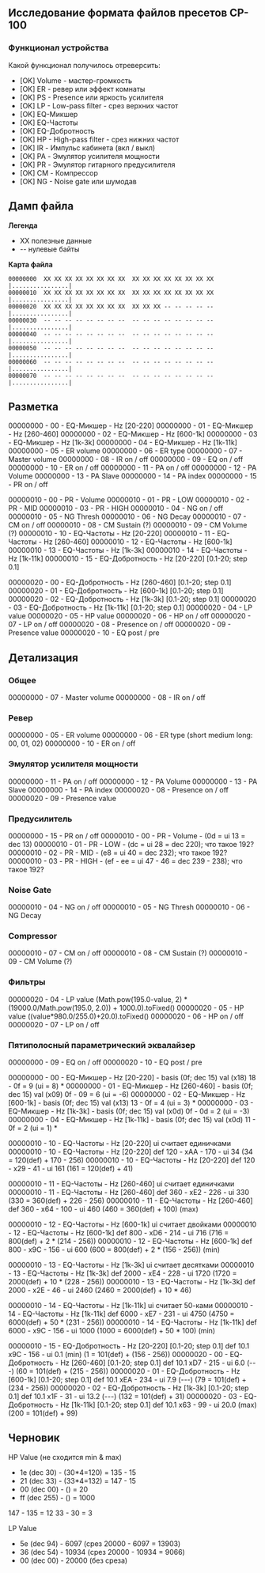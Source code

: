 ## Исследование формата файлов пресетов CP-100

### Функционал устройства

Какой функционал получилось отреверсить:
- [OK] Volume - мастер-громкость
- [OK] ER - ревер или эффект комнаты
- [OK] PS - Presence или яркость усилителя
- [OK] LP - Low-pass filter - срез верхних частот
- [OK] EQ-Микшер
- [OK] EQ-Частоты
- [OK] EQ-Добротность
- [OK] HP - High-pass filter - срез нижних частот
- [OK] IR - Импульс кабинета (вкл / выкл)
- [OK] PA - Эмулятор усилителя мощности
- [OK] PR - Эмулятор гитарного предусилителя
- [OK] CM - Компрессор
- [OK] NG - Noise gate или шумодав 

## Дамп файла

**Легенда**
- XX полезные данные
- -- нулевые байты

**Карта файла**

    00000000  XX XX XX XX XX XX XX XX  XX XX XX XX XX XX XX XX  |................|
    00000010  XX XX XX XX XX XX XX XX  XX XX XX XX XX XX XX XX  |................|
    00000020  XX XX XX XX XX XX XX XX  XX XX XX -- -- -- -- --  |................|
    00000030  -- -- -- -- -- -- -- --  -- -- -- -- -- -- -- --  |................|
    00000040  -- -- -- -- -- -- -- --  -- -- -- -- -- -- -- --  |................|
    00000050  -- -- -- -- -- -- -- --  -- -- -- -- -- -- -- --  |................|
    00000060  -- -- -- -- -- -- -- --  -- -- -- -- -- -- -- --  |................|
    00000070  -- -- -- -- -- -- -- --  -- -- -- -- -- -- -- --  |................|


## Разметка

00000000 - 00 - EQ-Микшер - Hz [20-220]
00000000 - 01 - EQ-Микшер - Hz [260-460]
00000000 - 02 - EQ-Микшер - Hz [600-1k]
00000000 - 03 - EQ-Микшер - Hz [1k-3k]
00000000 - 04 - EQ-Микшер - Hz [1k-11k]
00000000 - 05 - ER volume
00000000 - 06 - ER type
00000000 - 07 - Master volume
00000000 - 08 - IR on / off
00000000 - 09 - EQ on / off
00000000 - 10 - ER on / off
00000000 - 11 - PA on / off
00000000 - 12 - PA Volume
00000000 - 13 - PA Slave
00000000 - 14 - PA index
00000000 - 15 - PR on / off

00000010 - 00 - PR - Volume
00000010 - 01 - PR - LOW
00000010 - 02 - PR - MID
00000010 - 03 - PR - HIGH
00000010 - 04 - NG on / off
00000010 - 05 - NG Thresh
00000010 - 06 - NG Decay
00000010 - 07 - CM on / off
00000010 - 08 - CM Sustain (?)
00000010 - 09 - CM Volume (?)
00000010 - 10 - EQ-Частоты - Hz [20-220]
00000010 - 11 - EQ-Частоты - Hz [260-460]
00000010 - 12 - EQ-Частоты - Hz [600-1k]
00000010 - 13 - EQ-Частоты - Hz [1k-3k]
00000010 - 14 - EQ-Частоты - Hz [1k-11k]
00000010 - 15 - EQ-Добротность - Hz [20-220] [0.1-20; step 0.1]

00000020 - 00 - EQ-Добротность - Hz [260-460] [0.1-20; step 0.1]
00000020 - 01 - EQ-Добротность - Hz [600-1k] [0.1-20; step 0.1]
00000020 - 02 - EQ-Добротность - Hz [1k-3k] [0.1-20; step 0.1]
00000020 - 03 - EQ-Добротность - Hz [1k-11k] [0.1-20; step 0.1]
00000020 - 04 - LP value
00000020 - 05 - HP value
00000020 - 06 - HP on / off
00000020 - 07 - LP on / off
00000020 - 08 - Presence on / off
00000020 - 09 - Presence value
00000020 - 10 - EQ post / pre

## Детализация

### Общее

00000000 - 07 - Master volume
00000000 - 08 - IR on / off

### Ревер

00000000 - 05 - ER volume
00000000 - 06 - ER type (short medium long: 00, 01, 02)
00000000 - 10 - ER on / off

### Эмулятор усилителя мощности

00000000 - 11 - PA on / off
00000000 - 12 - PA Volume
00000000 - 13 - PA Slave
00000000 - 14 - PA index
00000020 - 08 - Presence on / off
00000020 - 09 - Presence value

### Предусилитель

00000000 - 15 - PR on / off
00000010 - 00 - PR - Volume - (0d = ui 13 = dec 13)
00000010 - 01 - PR - LOW - (dc = ui 28 = dec 220); что такое 192?
00000010 - 02 - PR - MID - (e8 = ui 40 = dec 232); что такое 192?
00000010 - 03 - PR - HIGH - (ef - ee = ui 47 - 46 = dec 239 - 238); что такое 192?

### Noise Gate

00000010 - 04 - NG on / off
00000010 - 05 - NG Thresh
00000010 - 06 - NG Decay

### Compressor

00000010 - 07 - CM on / off
00000010 - 08 - CM Sustain (?)
00000010 - 09 - CM Volume (?)

### Фильтры

00000020 - 04 - LP value (Math.pow(195.0-value, 2) * (19000.0/Math.pow(195.0, 2.0)) + 1000.0).toFixed()
00000020 - 05 - HP value ((value*980.0/255.0)+20.0).toFixed()
00000020 - 06 - HP on / off
00000020 - 07 - LP on / off

### Пятиполосный параметрический эквалайзер

00000000 - 09 - EQ on / off
00000020 - 10 - EQ post / pre

00000000 - 00 - EQ-Микшер - Hz  [20-220] - basis (0f; dec 15) val (x18) 18 - 0f = 9 (ui = 8) *
00000000 - 01 - EQ-Микшер - Hz [260-460] - basis (0f; dec 15) val (x09) 0f - 09 = 6 (ui = -6)
00000000 - 02 - EQ-Микшер - Hz  [600-1k] - basis (0f; dec 15) val (x13) 13 - 0f = 4 (ui = 3) *
00000000 - 03 - EQ-Микшер - Hz   [1k-3k] - basis (0f; dec 15) val (x0d) 0f - 0d = 2 (ui = -3)
00000000 - 04 - EQ-Микшер - Hz  [1k-11k] - basis (0f; dec 15) val (x0d) 11 - 0f = 2 (ui = 1) *

00000010 - 10 - EQ-Частоты - Hz   [20-220] ui считает единичками
00000010 - 10 - EQ-Частоты - Hz   [20-220] def  120 - xAA - 170 - ui 34  (34  = 120(def) + 170 - 256)
00000010 - 10 - EQ-Частоты - Hz   [20-220] def  120 - x29  - 41 - ui 161 (161 = 120(def) + 41)

00000010 - 11 - EQ-Частоты - Hz  [260-460] ui считает единичками
00000010 - 11 - EQ-Частоты - Hz  [260-460] def  360 - xE2 - 226 - ui 330 (330 = 360(def) + 226 - 256)
00000010 - 11 - EQ-Частоты - Hz  [260-460] def  360 - x64 - 100 - ui 460 (460 = 360(def) + 100) (max)

00000010 - 12 - EQ-Частоты - Hz   [600-1k] ui считает двойками
00000010 - 12 - EQ-Частоты - Hz   [600-1k] def  800 - xD6 - 214 - ui 716 (716 = 800(def) + 2 * (214 - 256))
00000010 - 12 - EQ-Частоты - Hz   [600-1k] def  800 - x9C - 156 - ui 600 (600 = 800(def) + 2 * (156 - 256)) (min)

00000010 - 13 - EQ-Частоты - Hz    [1k-3k] ui считает десятками
00000010 - 13 - EQ-Частоты - Hz    [1k-3k] def 2000 - xE4 - 228 - ui 1720 (1720 = 2000(def) + 10 * (228 - 256))
00000010 - 13 - EQ-Частоты - Hz    [1k-3k] def 2000 - x2E -  46 - ui 2460 (2460 = 2000(def) + 10 * 46)

00000010 - 14 - EQ-Частоты - Hz   [1k-11k] ui считает 50-ками
00000010 - 14 - EQ-Частоты - Hz   [1k-11k] def 6000 - xE7 - 231 - ui 4750 (4750 = 6000(def) + 50 * (231 - 256)) 
00000010 - 14 - EQ-Частоты - Hz   [1k-11k] def 6000 - x9C - 156 - ui 1000 (1000 = 6000(def) + 50 * 100) (min)

00000010 - 15 - EQ-Добротность - Hz  [20-220] [0.1-20; step 0.1] def 10.1 x9C - 156 - ui  0.1 (min) (1 = 101(def) + (156 - 256))
00000020 - 00 - EQ-Добротность - Hz [260-460] [0.1-20; step 0.1] def 10.1 xD7 - 215 - ui  6.0 (---) (60 = 101(def) + (215 - 256))
00000020 - 01 - EQ-Добротность - Hz  [600-1k] [0.1-20; step 0.1] def 10.1 xEA - 234 - ui  7.9 (---) (79 = 101(def) + (234 - 256))
00000020 - 02 - EQ-Добротность - Hz   [1k-3k] [0.1-20; step 0.1] def 10.1 x1F -  31 - ui 13.2 (---) (132 = 101(def) + 31)
00000020 - 03 - EQ-Добротность - Hz  [1k-11k] [0.1-20; step 0.1] def 10.1 x63 -  99 - ui 20.0 (max) (200 = 101(def) + 99)

## Черновик

HP Value (не сходится min & max)
- 1e (dec 30) - (30*4=120) = 135 - 15
- 21 (dec 33) - (33*4=132) = 147 - 15
- 00 (dec 00) - () = 20
- ff (dec 255) - () = 1000

147 - 135 = 12
33 - 30  = 3

LP Value
- 5e (dec 94) - 6097  (срез 20000 -  6097 = 13903)
- 36 (dec 54) - 10934 (срез 20000 - 10934 = 9066)
- 00 (dec 00) - 20000 (без среза)
